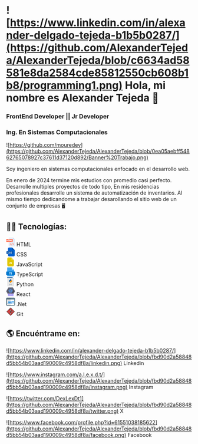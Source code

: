 # ![https://www.linkedin.com/in/alexander-delgado-tejeda-b1b5b0287/](https://github.com/AlexanderTejeda/AlexanderTejeda/blob/c6634ad58581e8da2584cde85812550cb608b1b8/programming1.png) Hola, mi nombre es Alexander Tejeda 👋
### FrontEnd Developer || Jr Developer
### Ing. En Sistemas Computacionales
![https://github.com/mouredev](https://github.com/AlexanderTejeda/AlexanderTejeda/blob/0ea05aebff54862765078927c37611d37120d892/Banner%20Trabajo.png)

Soy ingeniero en sistemas computacionales enfocado en el desarrollo web.

En enero de 2024 termine mis estudios con promedio casi perfecto. Desarrolle multiples proyectos de todo tipo, En mis residencias profesionales desarrolle un sistema de automatización de inventarios. Al mismo tiempo dedicandome a trabajar desarollando el sitio web de un conjunto de empresas 🖥️

## 👨‍💻 Tecnologías:
![](https://github.com/AlexanderTejeda/AlexanderTejeda/blob/d9ec7b30841027a1d6709c294fe6379bc54a0780/html.png) HTML
<br>
![](https://github.com/AlexanderTejeda/AlexanderTejeda/blob/c2f06d0f72cc05a651f1d04b3172cef4a89a7c85/css.png)  CSS
<br>
![](https://github.com/AlexanderTejeda/AlexanderTejeda/blob/c2f06d0f72cc05a651f1d04b3172cef4a89a7c85/js-file.png) JavaScript
<br>
![](https://github.com/AlexanderTejeda/AlexanderTejeda/blob/c2f06d0f72cc05a651f1d04b3172cef4a89a7c85/ts.png) TypeScript
<br>
![](https://github.com/AlexanderTejeda/AlexanderTejeda/blob/c2f06d0f72cc05a651f1d04b3172cef4a89a7c85/py.png) Python
<br>
![](https://github.com/AlexanderTejeda/AlexanderTejeda/blob/c2f06d0f72cc05a651f1d04b3172cef4a89a7c85/react.png) React
<br>
![](https://github.com/AlexanderTejeda/AlexanderTejeda/blob/c2f06d0f72cc05a651f1d04b3172cef4a89a7c85/website.png) .Net
<br>
![](https://github.com/AlexanderTejeda/AlexanderTejeda/blob/a8ccb6a90165b813b880a12bed1058df0821fd14/git.png) Git

## 🌎 Encuéntrame en:
![https://www.linkedin.com/in/alexander-delgado-tejeda-b1b5b0287/](https://github.com/AlexanderTejeda/AlexanderTejeda/blob/fbd90d2a58848d5bb54b03aad190009c4958df8a/linkedin.png) Linkedin &nbsp;&nbsp;&nbsp;

![https://www.instagram.com/a.l.e.x.d.t/](https://github.com/AlexanderTejeda/AlexanderTejeda/blob/fbd90d2a58848d5bb54b03aad190009c4958df8a/instagram.png) Instagram &nbsp;&nbsp;&nbsp;

![https://twitter.com/DexLexDt1](https://github.com/AlexanderTejeda/AlexanderTejeda/blob/fbd90d2a58848d5bb54b03aad190009c4958df8a/twitter.png) X &nbsp;&nbsp;&nbsp;

![https://www.facebook.com/profile.php?id=61551038185622](https://github.com/AlexanderTejeda/AlexanderTejeda/blob/fbd90d2a58848d5bb54b03aad190009c4958df8a/facebook.png) Facebook &nbsp;&nbsp;&nbsp;

